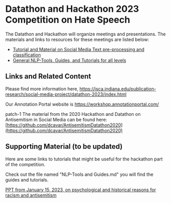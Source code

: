 # Datathon and Hackathon 2023 Competition on Hate Speech

The Datathon and Hackathon will organize meetings and presentations. The materials and links to resources for these meetings are listed below:

- [Tutorial and Material on Social Media Text pre-processing and classification](https://github.com/AnnotationPortal/DatathonandHackathon.github.io/blob/main/NLP_ML_Social_Media_Processing.md)
- [General NLP-Tools, Guides, and Tutorials for all levels](https://github.com/AnnotationPortal/DatathonandHackathon.github.io/blob/c8cc15cf6231e0e994162514d60e4737c34f0cc9/NLP-Tools%20and%20Guides.md)



## Links and Related Content

Please find more information here, https://isca.indiana.edu/publication-research/social-media-project/datathon-2023/index.html

Our Annotation Portal website is https://workshop.annotationportal.com/

patch-1
The material from the 2020 Hackathon and Datathon on Antisemitism in Social Media can be found here: [https://github.com/dcavar/AntisemitismDatathon2020](https://github.com/dcavar/AntisemitismDatathon2020)


## Supporting Material (to be updated)

Here are some links to tutorials that might be useful for the hackathon part of the competition.

Check out the file named "NLP-Tools and Guides.md" you will find the guides and tutorials. 

[PPT from January 15, 2023, on psychological and historical reasons for racism and antisemitism](https://github.com/AnnotationPortal/DatathonandHackathon.github.io/blob/main/Psychological%20and%20Historical%20Reasons%20for%20Racism%20and%20Antisemitism.pptx)
